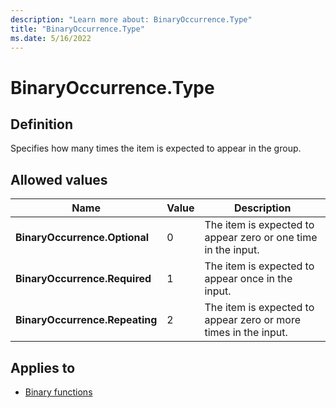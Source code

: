 ```yaml
---
description: "Learn more about: BinaryOccurrence.Type"
title: "BinaryOccurrence.Type"
ms.date: 5/16/2022
---
```

# BinaryOccurrence.Type

## Definition

Specifies how many times the item is expected to appear in the group.

## Allowed values

|Name|Value|Description|  
|------------|--|-------------|
|**BinaryOccurrence.Optional**|0|The item is expected to appear zero or one time in the input.|
|**BinaryOccurrence.Required**|1|The item is expected to appear once in the input.|
|**BinaryOccurrence.Repeating**|2|The item is expected to appear zero or more times in the input.|

## Applies to

* [Binary functions](binary-functions.md)
